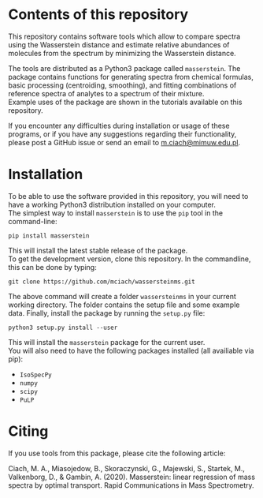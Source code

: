 # Contents of this repository
This repository contains software tools which allow to compare spectra using the Wasserstein distance and estimate relative abundances of molecules from the spectrum by minimizing the Wasserstein distance. 

The tools are distributed as a Python3 package called `masserstein`. The package contains functions for generating spectra from chemical formulas, basic processing (centroiding, smoothing), and fitting combinations of reference spectra of analytes to a spectrum of their mixture.  
Example uses of the package are shown in the tutorials available on this repository.  

If you encounter any difficulties during installation or usage of these programs, or if you have any suggestions regarding their functionality, please post a GitHub issue or send an email to m.ciach@mimuw.edu.pl. 

# Installation

To be able to use the software provided in this repository, you will need to have a working Python3 distribution installed on your computer.  
The simplest way to install `masserstein` is to use the `pip` tool in the command-line: 

```
pip install masserstein
```

This will install the latest stable release of the package.  
To get the development version, clone this repository. In the commandline, this can be done by typing:

```
git clone https://github.com/mciach/wassersteinms.git
```

The above command will create a folder `wassersteinms` in your current working directory. The folder contains the setup file and some example data. Finally, install the package by running the `setup.py` file:

```
python3 setup.py install --user
```

This will install the `masserstein` package for the current user.  
You will also need to have the following packages installed (all availiable via pip):

* `IsoSpecPy`
* `numpy`
* `scipy`
* `PuLP`


# Citing 

If you use tools from this package, please cite the following article:  

Ciach, M. A., Miasojedow, B., Skoraczynski, G., Majewski, S., Startek, M., Valkenborg, D., & Gambin, A. (2020). Masserstein: linear regression of mass spectra by optimal transport. Rapid Communications in Mass Spectrometry.


